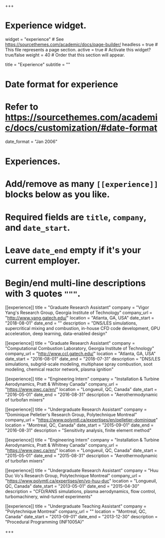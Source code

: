 +++
# Experience widget.
widget = "experience"  # See https://sourcethemes.com/academic/docs/page-builder/
headless = true  # This file represents a page section.
active = true  # Activate this widget? true/false
weight = 40  # Order that this section will appear.

title = "Experience"
subtitle = ""

# Date format for experience
#   Refer to https://sourcethemes.com/academic/docs/customization/#date-format

date_format = "Jan 2006"

# Experiences.
#   Add/remove as many `[[experience]]` blocks below as you like.
#   Required fields are `title`, `company`, and `date_start`.
#   Leave `date_end` empty if it's your current employer.
#   Begin/end multi-line descriptions with 3 quotes `"""`.

[[experience]]
  title = "Graduate Research Assistant"
  company = "Vigor Yang's Research Group, Georgia Institute of Technology"
  company_url = "http://www.yang.gatech.edu/"
  location = "Atlanta, GA, USA"
  date_start = "2018-08-01"
  date_end = ""
  description = "DNS/LES simulations, supercritical mixing and combustion, in-house CFD code development, GPU acceleration, deep learning, data-enabled design"

[[experience]]
  title = "Graduate Research Assistant"
  company = "Computational Combustion Laboratory, Georgia Institute of Technology"
  company_url = "http://www.ccl.gatech.edu/"
  location = "Atlanta, GA, USA"
  date_start = "2016-08-01"
  date_end = "2018-07-31"
  description = "DNS/LES simulations, subgrid-scale modeling, multiphase spray combustion, soot modeling, chemical reactor network, plasma ignition"

[[experience]]
  title = "Engineering Intern"
  company = "Installation & Turbine Aerodynamics, Pratt & Whitney Canada"
  company_url = "https://www.pwc.ca/en/"
  location = "Longueuil, QC, Canada"
  date_start = "2016-05-01"
  date_end = "2016-08-31"
  description = "Aerothermodynamic of turbofan mixers"

[[experience]]
  title = "Undergraduate Research Assistant"
  company = "Dominique Pelletier's Research Group, Polytechnique Montreal"
  company_url = "https://www.polymtl.ca/expertises/en/pelletier-dominique"
  location = "Montreal, QC, Canada"
  date_start = "2015-09-01"
  date_end = "2016-08-31"
  description = "Sensitivity analysis, finite element method"

[[experience]]
  title = "Engineering Intern"
  company = "Installation & Turbine Aerodynamics, Pratt & Whitney Canada"
  company_url = "https://www.pwc.ca/en/"
  location = "Longueuil, QC, Canada"
  date_start = "2015-05-01"
  date_end = "2015-08-31"
  description = "Aerothermodynamic of turbofan mixers"

[[experience]]
  title = "Undergraduate Research Assistant"
  company = "Huu Duc Vo's Research Group, Polytechnique Montreal"
  company_url = "https://www.polymtl.ca/expertises/en/vo-huu-duc"
  location = "Longueuil, QC, Canada"
  date_start = "2013-05-01"
  date_end = "2015-04-30"
  description = "CFD/RANS simulations, plasma aerodynamics, flow control, turbomachinery, wind-tunnel experiments"

[[experience]]
  title = "Undergraduate Teaching Assistant"
  company = "Polytechnique Montreal"
  company_url = ""
  location = "Montreal, QC, Canada"
  date_start = "2013-09-01"
  date_end = "2013-12-30"
  description = "Procedural Programming (INF1005A)"


+++

